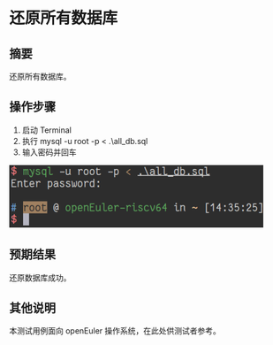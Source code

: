 # 还原所有数据库

## 摘要

还原所有数据库。

## 操作步骤

1. 启动 Terminal
2. 执行 mysql -u root -p < .\all_db.sql
3. 输入密码并回车

![还原所有数据库](./img/还原所有数据库.png)

## 预期结果

还原数据库成功。

## 其他说明

本测试用例面向 openEuler 操作系统，在此处供测试者参考。
